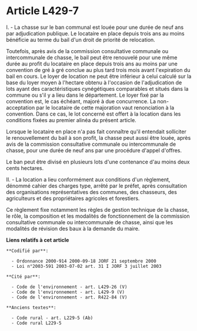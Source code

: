 # Article L429-7

I. - La chasse sur le ban communal est louée pour une durée de neuf ans par adjudication publique. Le locataire en place
depuis trois ans au moins bénéficie au terme du bail d'un droit de priorité de relocation.

Toutefois, après avis de la commission consultative communale ou intercommunale de chasse, le bail peut être renouvelé pour
une même durée au profit du locataire en place depuis trois ans au moins par une convention de gré à gré conclue au plus tard
trois mois avant l'expiration du bail en cours. Le loyer de location ne peut être inférieur à celui calculé sur la base du
loyer moyen à l'hectare obtenu à l'occasion de l'adjudication de lots ayant des caractéristiques cynégétiques comparables et
situés dans la commune ou s'il y a lieu dans le département. Le loyer fixé par la convention est, le cas échéant, majoré à
due concurrence. La non-acceptation par le locataire de cette majoration vaut renonciation à la convention. Dans ce cas, le
lot concerné est offert à la location dans les conditions fixées au premier alinéa du présent article.

Lorsque le locataire en place n'a pas fait connaître qu'il entendait solliciter le renouvellement du bail à son profit, la
chasse peut aussi être louée, après avis de la commission consultative communale ou intercommunale de chasse, pour une durée
de neuf ans par une procédure d'appel d'offres.

Le ban peut être divisé en plusieurs lots d'une contenance d'au moins deux cents hectares.

II. - La location a lieu conformément aux conditions d'un règlement, dénommé cahier des charges type, arrêté par le préfet,
après consultation des organisations représentatives des communes, des chasseurs, des agriculteurs et des propriétaires
agricoles et forestiers.

Ce règlement fixe notamment les règles de gestion technique de la chasse, le rôle, la composition et les modalités de
fonctionnement de la commission consultative communale ou intercommunale de chasse, ainsi que les modalités de révision des
baux à la demande du maire.

**Liens relatifs à cet article**

	**Codifié par**:

	  - Ordonnance 2000-914 2000-09-18 JORF 21 septembre 2000
	  - Loi n°2003-591 2003-07-02 art. 31 I JORF 3 juillet 2003

	**Cité par**:

	  - Code de l'environnement - art. L429-26 (V)
	  - Code de l'environnement - art. L429-9 (V)
	  - Code de l'environnement - art. R422-84 (V)

	**Anciens textes**:

	  - Code rural - art. L229-5 (Ab)
	  - Code rural L229-5
